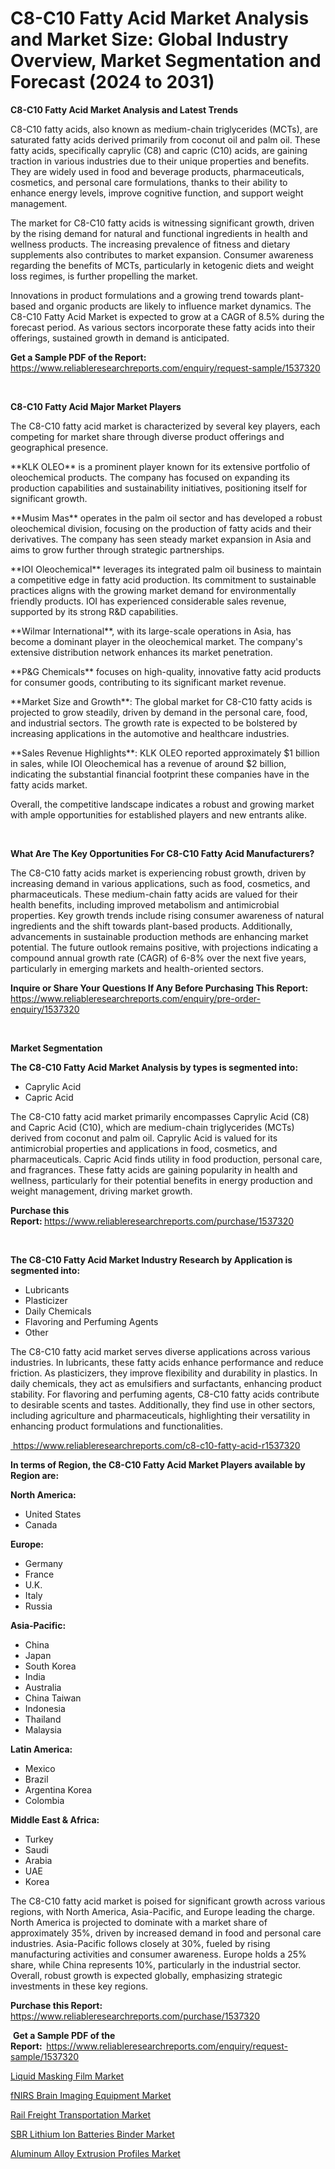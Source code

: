 <p><h1>C8-C10 Fatty Acid Market Analysis and Market Size: Global Industry Overview, Market Segmentation and Forecast (2024 to 2031)</h1></p><p><strong>C8-C10 Fatty Acid Market Analysis and Latest Trends</strong></p>
<p><p>C8-C10 fatty acids, also known as medium-chain triglycerides (MCTs), are saturated fatty acids derived primarily from coconut oil and palm oil. These fatty acids, specifically caprylic (C8) and capric (C10) acids, are gaining traction in various industries due to their unique properties and benefits. They are widely used in food and beverage products, pharmaceuticals, cosmetics, and personal care formulations, thanks to their ability to enhance energy levels, improve cognitive function, and support weight management.</p><p>The market for C8-C10 fatty acids is witnessing significant growth, driven by the rising demand for natural and functional ingredients in health and wellness products. The increasing prevalence of fitness and dietary supplements also contributes to market expansion. Consumer awareness regarding the benefits of MCTs, particularly in ketogenic diets and weight loss regimes, is further propelling the market.</p><p>Innovations in product formulations and a growing trend towards plant-based and organic products are likely to influence market dynamics. The C8-C10 Fatty Acid Market is expected to grow at a CAGR of 8.5% during the forecast period. As various sectors incorporate these fatty acids into their offerings, sustained growth in demand is anticipated.</p></p>
<p><strong>Get a Sample PDF of the Report:&nbsp;</strong> <a href="https://www.reliableresearchreports.com/enquiry/request-sample/1537320?utm_campaign=31&utm_medium=2&utm_source=Github&utm_content=ia&utm_term=10122024&utm_id=c8-c10-fatty-acid">https://www.reliableresearchreports.com/enquiry/request-sample/1537320</a></p>
<p>&nbsp;</p>
<p><strong>C8-C10 Fatty Acid Major Market Players</strong></p>
<p><p>The C8-C10 fatty acid market is characterized by several key players, each competing for market share through diverse product offerings and geographical presence. </p><p>**KLK OLEO** is a prominent player known for its extensive portfolio of oleochemical products. The company has focused on expanding its production capabilities and sustainability initiatives, positioning itself for significant growth. </p><p>**Musim Mas** operates in the palm oil sector and has developed a robust oleochemical division, focusing on the production of fatty acids and their derivatives. The company has seen steady market expansion in Asia and aims to grow further through strategic partnerships.</p><p>**IOI Oleochemical** leverages its integrated palm oil business to maintain a competitive edge in fatty acid production. Its commitment to sustainable practices aligns with the growing market demand for environmentally friendly products. IOI has experienced considerable sales revenue, supported by its strong R&D capabilities.</p><p>**Wilmar International**, with its large-scale operations in Asia, has become a dominant player in the oleochemical market. The company's extensive distribution network enhances its market penetration. </p><p>**P&G Chemicals** focuses on high-quality, innovative fatty acid products for consumer goods, contributing to its significant market revenue.</p><p>**Market Size and Growth**: The global market for C8-C10 fatty acids is projected to grow steadily, driven by demand in the personal care, food, and industrial sectors. The growth rate is expected to be bolstered by increasing applications in the automotive and healthcare industries.</p><p>**Sales Revenue Highlights**: KLK OLEO reported approximately $1 billion in sales, while IOI Oleochemical has a revenue of around $2 billion, indicating the substantial financial footprint these companies have in the fatty acids market. </p><p>Overall, the competitive landscape indicates a robust and growing market with ample opportunities for established players and new entrants alike.</p></p>
<p>&nbsp;</p>
<p><strong>What Are The Key Opportunities For C8-C10 Fatty Acid Manufacturers?</strong></p>
<p><p>The C8-C10 fatty acids market is experiencing robust growth, driven by increasing demand in various applications, such as food, cosmetics, and pharmaceuticals. These medium-chain fatty acids are valued for their health benefits, including improved metabolism and antimicrobial properties. Key growth trends include rising consumer awareness of natural ingredients and the shift towards plant-based products. Additionally, advancements in sustainable production methods are enhancing market potential. The future outlook remains positive, with projections indicating a compound annual growth rate (CAGR) of 6-8% over the next five years, particularly in emerging markets and health-oriented sectors.</p></p>
<p><strong>Inquire or Share Your Questions If Any Before Purchasing This Report:</strong> <a href="https://www.reliableresearchreports.com/enquiry/pre-order-enquiry/1537320?utm_campaign=31&utm_medium=2&utm_source=Github&utm_content=ia&utm_term=10122024&utm_id=c8-c10-fatty-acid">https://www.reliableresearchreports.com/enquiry/pre-order-enquiry/1537320</a></p>
<p>&nbsp;</p>
<p><strong>Market Segmentation</strong></p>
<p><strong>The C8-C10 Fatty Acid Market Analysis by types is segmented into:</strong></p>
<p><ul><li>Caprylic Acid</li><li>Capric Acid</li></ul></p>
<p><p>The C8-C10 fatty acid market primarily encompasses Caprylic Acid (C8) and Capric Acid (C10), which are medium-chain triglycerides (MCTs) derived from coconut and palm oil. Caprylic Acid is valued for its antimicrobial properties and applications in food, cosmetics, and pharmaceuticals. Capric Acid finds utility in food production, personal care, and fragrances. These fatty acids are gaining popularity in health and wellness, particularly for their potential benefits in energy production and weight management, driving market growth.</p></p>
<p><strong>Purchase this Report:&nbsp;</strong><a href="https://www.reliableresearchreports.com/purchase/1537320?utm_campaign=31&utm_medium=2&utm_source=Github&utm_content=ia&utm_term=10122024&utm_id=c8-c10-fatty-acid">https://www.reliableresearchreports.com/purchase/1537320</a></p>
<p>&nbsp;</p>
<p><strong>The C8-C10 Fatty Acid Market Industry Research by Application is segmented into:</strong></p>
<p><ul><li>Lubricants</li><li>Plasticizer</li><li>Daily Chemicals</li><li>Flavoring and Perfuming Agents</li><li>Other</li></ul></p>
<p><p>The C8-C10 fatty acid market serves diverse applications across various industries. In lubricants, these fatty acids enhance performance and reduce friction. As plasticizers, they improve flexibility and durability in plastics. In daily chemicals, they act as emulsifiers and surfactants, enhancing product stability. For flavoring and perfuming agents, C8-C10 fatty acids contribute to desirable scents and tastes. Additionally, they find use in other sectors, including agriculture and pharmaceuticals, highlighting their versatility in enhancing product formulations and functionalities.</p></p>
<p><a href="https://www.reliableresearchreports.com/c8-c10-fatty-acid-r1537320?utm_campaign=31&utm_medium=2&utm_source=Github&utm_content=ia&utm_term=10122024&utm_id=c8-c10-fatty-acid">&nbsp;https://www.reliableresearchreports.com/c8-c10-fatty-acid-r1537320</a></p>
<p><strong>In terms of Region, the C8-C10 Fatty Acid Market Players available by Region are:</strong></p>
<p>
    <p> <strong> North America: </strong>
        <ul>
            <li>United States</li>
            <li>Canada</li>
        </ul>
        </p> 
    <p> <strong> Europe: </strong>
        <ul>
            <li>Germany</li>
            <li>France</li>
            <li>U.K.</li>
            <li>Italy</li>
            <li>Russia</li>
        </ul>
        </p> 
    <p> <strong> Asia-Pacific: </strong>
        <ul>
            <li>China</li>
            <li>Japan</li>
            <li>South Korea</li>
            <li>India</li>
            <li>Australia</li>
            <li>China Taiwan</li>
            <li>Indonesia</li>
            <li>Thailand</li>
            <li>Malaysia</li>
        </ul>
        </p> 
    <p> <strong> Latin America: </strong>
        <ul>
            <li>Mexico</li>
            <li>Brazil</li>
            <li>Argentina Korea</li>
            <li>Colombia</li>
        </ul>
        </p> 
    <p> <strong> Middle East & Africa: </strong>
        <ul>
            <li>Turkey</li>
            <li>Saudi</li>
            <li>Arabia</li>
            <li>UAE</li>
            <li>Korea</li>
        </ul>
    </p>
    </p>
<p><p>The C8-C10 fatty acid market is poised for significant growth across various regions, with North America, Asia-Pacific, and Europe leading the charge. North America is projected to dominate with a market share of approximately 35%, driven by increased demand in food and personal care industries. Asia-Pacific follows closely at 30%, fueled by rising manufacturing activities and consumer awareness. Europe holds a 25% share, while China represents 10%, particularly in the industrial sector. Overall, robust growth is expected globally, emphasizing strategic investments in these key regions.</p></p>
<p><strong>Purchase this Report: </strong><a href="https://www.reliableresearchreports.com/purchase/1537320?utm_campaign=31&utm_medium=2&utm_source=Github&utm_content=ia&utm_term=10122024&utm_id=c8-c10-fatty-acid">https://www.reliableresearchreports.com/purchase/1537320</a></p>
<p>&nbsp;<strong>Get a Sample PDF of the Report:&nbsp;&nbsp;</strong><a href="https://www.reliableresearchreports.com/enquiry/request-sample/1537320?utm_campaign=31&utm_medium=2&utm_source=Github&utm_content=ia&utm_term=10122024&utm_id=c8-c10-fatty-acid">https://www.reliableresearchreports.com/enquiry/request-sample/1537320</a></p>
<p><strong></strong></p>
<p><p><a href="https://www.linkedin.com/pulse/liquid-masking-film-market-size-demand-supply-situation-share-xqysc?utm_campaign=31&utm_medium=2&utm_source=Github&utm_content=ia&utm_term=10122024&utm_id=c8-c10-fatty-acid">Liquid Masking Film Market</a></p><p><a href="https://github.com/juniordelafrance/Market-Research-Report-List-5/blob/main/fnirs-brain-imaging-equipment-market.md?utm_campaign=31&utm_medium=2&utm_source=Github&utm_content=ia&utm_term=10122024&utm_id=c8-c10-fatty-acid">fNIRS Brain Imaging Equipment Market</a></p><p><a href="https://www.linkedin.com/pulse/value-segmentation-share-mkt-nova-ecwpf?utm_campaign=31&utm_medium=2&utm_source=Github&utm_content=ia&utm_term=10122024&utm_id=c8-c10-fatty-acid">Rail Freight Transportation Market</a></p><p><a href="https://github.com/rahu1506/Market-Research-Report-List-6/blob/main/sbr-lithium-ion-batteries-binder-market.md?utm_campaign=31&utm_medium=2&utm_source=Github&utm_content=ia&utm_term=10122024&utm_id=c8-c10-fatty-acid">SBR Lithium Ion Batteries Binder Market</a></p><p><a href="https://www.linkedin.com/pulse/in-depth-aluminum-alloy-extrusion-profiles-market-review-size-ipayc?utm_campaign=31&utm_medium=2&utm_source=Github&utm_content=ia&utm_term=10122024&utm_id=c8-c10-fatty-acid">Aluminum Alloy Extrusion Profiles Market</a></p></p>